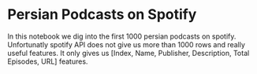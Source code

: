 # Persian Podcasts on Spotify
In this notebook we dig into the first 1000 persian podcasts on spotify. Unfortunatly spotify API does not give us more than 1000 rows and really useful features. It only gives us [Index, Name, Publisher, Description, Total Episodes, URL] features.
